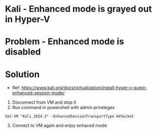# Kali - Enhanced mode is grayed out in Hyper-V

# Problem - Enhanced mode is disabled

# Solution
* Ref: https://www.kali.org/docs/virtualization/install-hyper-v-guest-enhanced-session-mode/

1. Disconnect from VM and stop it
2. Run command in powershell with admin priveleges
```
Set-VM "Kali_2024.3" -EnhancedSessionTransportType HVSocket
```
3. Connect to VM again and enjoy enhaced mode
